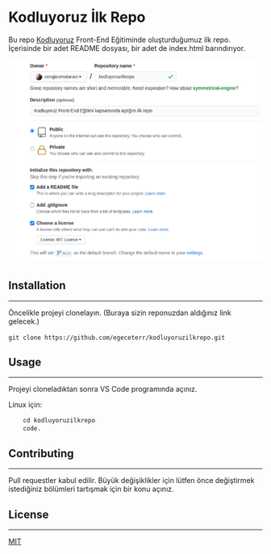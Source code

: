 # Kodluyoruz İlk Repo

Bu repo [Kodluyoruz](https://kodluyoruz.org) Front-End Eğitiminde oluşturduğumuz ilk repo. İçerisinde bir adet README dosyası, bir adet de index.html barındırıyor.

![](https://github.com/Kodluyoruz/taskforce/blob/main/git/odev1/figures/github.png)

## Installation 
---
Öncelikle projeyi clonelayın. (Buraya sizin reponuzdan aldığınız link gelecek.)

`git clone https://github.com/egeceterr/kodluyoruzilkrepo.git`

## Usage 
---
Projeyi cloneladıktan sonra VS Code programında açınız.

Linux için:
``` 
    cd kodluyoruzilkrepo
    code. 
```

## Contributing
---

Pull requestler kabul edilir. Büyük değişiklikler için lütfen önce değiştirmek istediğiniz bölümleri tartışmak için bir konu açınız.

## License
---
[MIT](https://choosealicense.com/licenses/mit/)